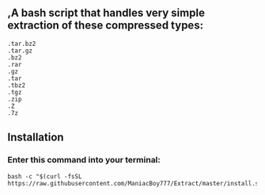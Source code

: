 ## ,A bash script that handles very simple extraction of these compressed types:
```
.tar.bz2
.tar.gz
.bz2
.rar
.gz
.tar
.tbz2
.tgz
.zip
.Z
.7z
```
## Installation
### Enter this command into your terminal:
```
bash -c "$(curl -fsSL https://raw.githubusercontent.com/ManiacBoy777/Extract/master/install.sh)"
```